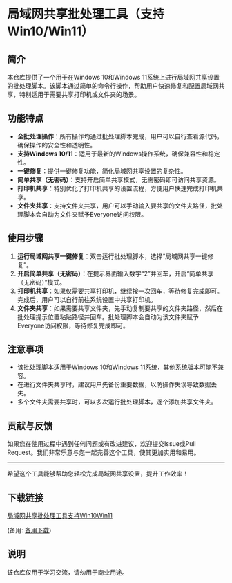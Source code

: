 # 局域网共享批处理工具（支持Win10/Win11）

## 简介

本仓库提供了一个用于在Windows 10和Windows 11系统上进行局域网共享设置的批处理脚本。该脚本通过简单的命令行操作，帮助用户快速修复和配置局域网共享，特别适用于需要共享打印机或文件夹的场景。

## 功能特点

- **全批处理操作**：所有操作均通过批处理脚本完成，用户可以自行查看源代码，确保操作的安全性和透明性。
- **支持Windows 10/11**：适用于最新的Windows操作系统，确保兼容性和稳定性。
- **一键修复**：提供一键修复功能，简化局域网共享设置的复杂性。
- **简单共享（无密码）**：支持开启简单共享模式，无需密码即可访问共享资源。
- **打印机共享**：特别优化了打印机共享的设置流程，方便用户快速完成打印机共享。
- **文件夹共享**：支持文件夹共享，用户可以手动输入要共享的文件夹路径，批处理脚本会自动为文件夹赋予Everyone访问权限。

## 使用步骤

1. **运行局域网共享一键修复**：双击运行批处理脚本，选择“局域网共享一键修复”。
2. **开启简单共享（无密码）**：在提示界面输入数字“2”并回车，开启“简单共享（无密码）”模式。
3. **打印机共享**：如果仅需要共享打印机，继续按一次回车，等待修复完成即可。完成后，用户可以自行前往系统设置中共享打印机。
4. **文件夹共享**：如果需要共享文件夹，先手动复制要共享的文件夹路径，然后在批处理提示位置粘贴路径并回车。批处理脚本会自动为该文件夹赋予Everyone访问权限，等待修复完成即可。

## 注意事项

- 该批处理脚本适用于Windows 10和Windows 11系统，其他系统版本可能不兼容。
- 在进行文件夹共享时，建议用户先备份重要数据，以防操作失误导致数据丢失。
- 多个文件夹需要共享时，可以多次运行批处理脚本，逐个添加共享文件夹。

## 贡献与反馈

如果您在使用过程中遇到任何问题或有改进建议，欢迎提交Issue或Pull Request。我们非常乐意与您一起完善这个工具，使其更加实用和易用。

---

希望这个工具能够帮助您轻松完成局域网共享设置，提升工作效率！

## 下载链接
[局域网共享批处理工具支持Win10Win11](https://pan.quark.cn/s/a817130e0747) 

(备用: [备用下载](https://pan.baidu.com/s/1utWOf0unVZ3NjGg73O6mcg?pwd=1234))

## 说明

该仓库仅用于学习交流，请勿用于商业用途。
